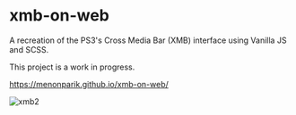 # xmb-on-web
A recreation of the PS3's Cross Media Bar (XMB) interface using Vanilla JS and SCSS. 

This project is a work in progress.

https://menonparik.github.io/xmb-on-web/



![xmb2](https://user-images.githubusercontent.com/87072411/206355433-e52f3cc6-86d2-4900-bace-f2d6f16ef9ab.gif)
